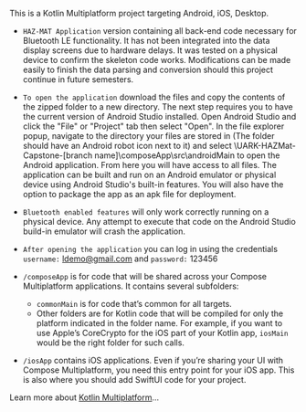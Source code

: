 This is a Kotlin Multiplatform project targeting Android, iOS, Desktop.

* `HAZ-MAT Application` version containing all back-end code necessary for Bluetooth LE functionality. It has not been integrated into the data display screens due to hardware delays.
It was tested on a physical device to confirm the skeleton code works.
Modifications can be made easily to finish the data parsing and conversion should this project continue in future semesters.

* `To open the application` download the files and copy the contents of the zipped folder to a new directory. The next step requires you to have the current version of Android Studio installed. Open Android Studio and click the "File" or "Project" tab then select "Open". In the file explorer popup, navigate to the directory your files are stored in (The folder should have an Android robot icon next to it) and select \UARK-HAZMat-Capstone-[branch name]\composeApp\src\androidMain to open the Android application. From here you will have access to all files. The application can be built and run on an Android emulator or physical device using Android Studio's built-in features. You will also have the option to package the app as an apk file for deployment.

* `Bluetooth enabled features` will only work correctly running on a physical device. Any attempt to execute that code on the Android Studio build-in emulator will crash the application.

* `After opening the application` you can log in using the credentials `username:` ldemo@gmail.com and `password:` 123456

* `/composeApp` is for code that will be shared across your Compose Multiplatform applications.
  It contains several subfolders:
  - `commonMain` is for code that’s common for all targets.
  - Other folders are for Kotlin code that will be compiled for only the platform indicated in the folder name.
    For example, if you want to use Apple’s CoreCrypto for the iOS part of your Kotlin app,
    `iosMain` would be the right folder for such calls.

* `/iosApp` contains iOS applications. Even if you’re sharing your UI with Compose Multiplatform, 
  you need this entry point for your iOS app. This is also where you should add SwiftUI code for your project.


Learn more about [Kotlin Multiplatform](https://www.jetbrains.com/help/kotlin-multiplatform-dev/get-started.html)…

